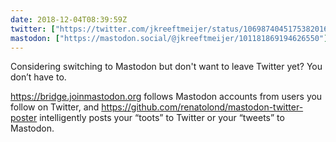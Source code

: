 ```yaml
---
date: 2018-12-04T08:39:59Z
twitter: ["https://twitter.com/jkreeftmeijer/status/1069874045175382016"]
mastodon: ["https://mastodon.social/@jkreeftmeijer/101181869194626550"]
---
```

Considering switching to Mastodon but don't want to leave Twitter yet? You don’t have to.

<https://bridge.joinmastodon.org> follows Mastodon accounts from users you follow on Twitter, and <https://github.com/renatolond/mastodon-twitter-poster> intelligently posts your “toots” to Twitter or your “tweets” to Mastodon.

